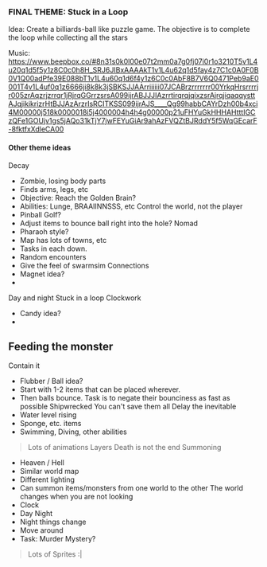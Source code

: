 ### FINAL THEME: Stuck in a Loop

Idea: Create a billiards-ball like puzzle game. The objective is to complete the loop while collecting all the stars


Music:
https://www.beepbox.co/#8n31s0k0l00e07t2mm0a7g0fj07i0r1o3210T5v1L4u20q1d5f5y1z8C0c0h8H_SRJ6JIBxAAAAkT1v1L4u62q1d5fay4z7C1c0A0F0B0V1Q00adPfe39E088bT1v1L4u60q1d6f4y1z6C0c0AbF8B7V6Q0471Peb9aE0001T4v1L4uf0q1z6666ji8k8k3jSBKSJJAArriiiiii07JCABrzrrrrrrr00YrkqHrsrrrrjr005zrAqzrjzrrqr1jRjrqGGrrzsrsA099ijrABJJJIAzrrtirqrqjqixzsrAjrqjiqaqqysttAJqjikikrizrHtBJJAzArzrIsRCITKSS099ijrAJS____Qg99habbCAYrDzh00b4xci4M00000j518k0000018i5j4000004h4h4g00000p21uFHYuGkHHHAHtttIGCzQFe1GOUjv1gs5jAQo31kTjY7jwFEYuGiAr9ahAzFVQZtBJRddY5f5WqGEcarF-8fktfxXdleCA00


#### Other theme ideas

Decay
  - Zombie, losing body parts
  - Finds arms, legs, etc
  - Objective: Reach the Golden Brain?
  - Abilities: Lunge, BRAAIINNSSS, etc
Control the world, not the player
  - Pinball Golf?
  - Adjust items to bounce ball right into the hole?
Nomad
  - Pharaoh style?
  - Map has lots of towns, etc
  - Tasks in each down.
  - Random encounters
  - Give the feel of swarmsim
Connections
  - Magnet idea?
  -
Day and night
Stuck in a loop
Clockwork
  - Candy idea?
  -
Feeding the monster
  -
Contain it
  - Flubber / Ball idea?
  - Start with 1-2 items that can be placed wherever.
  - Then balls bounce. Task is to negate their bounciness as fast as possible
Shipwrecked
You can't save them all
Delay the inevitable
  - Water level rising
  - Sponge, etc. items
  - Swimming, Diving, other abilities
  > Lots of animations
Layers
Death is not the end
Summoning
  - Heaven / Hell
  - Similar world map
  - Different lighting
  - Can summon items/monsters from one world to the other
The world changes when you are not looking
  - Clock
  - Day Night
  - Night things change
  - Move around
  - Task: Murder Mystery?
  > Lots of Sprites :|


